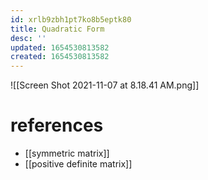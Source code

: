 ```yaml
---
id: xrlb9zbh1pt7ko8b5eptk80
title: Quadratic Form
desc: ''
updated: 1654530813582
created: 1654530813582
---
```

![[Screen Shot 2021-11-07 at 8.18.41 AM.png]]
# references
- [[symmetric matrix]]
- [[positive definite matrix]]
